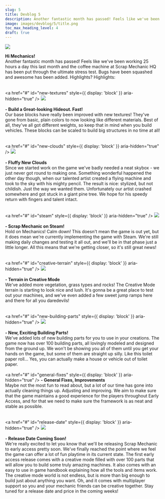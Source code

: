 ```yaml
---
slug: 5
title: Devblog 5
description: Another fantastic month has passed! Feels like we've been working 25 hours a day this last month and the coffee machine at Scrap Mechanic HQ has been put through the ultimate stress test!
image: images/devblog/5/title.png
toc_max_heading_level: 4
draft: true
---
```


<head>
    <meta name="twitter:card" content="summary_large_image" />
</head>

![](/images/devblog/5/title.png)

<!--truncate-->

<b>Hi Mechanics!</b>
<br />
Another fantastic month has passed!
Feels like we've been working 25 hours a day this last month
and the coffee machine at Scrap Mechanic HQ has been put
through the ultimate stress test. Bugs have been squashed and
awesome has been added. Highlights? Highlights:
<br />
<br />
<br />
<a href="#" id="new-textures" style={{ display: 'block' }} aria-hidden="true" />
![](/images/devblog/5/textures.jpg)
<br />
<br />
<b>- Build a Great-looking Hideout. Fast!</b>
<br />
Our base blocks have really been improved with new textures!
They've gone from basic, plain colors to now looking like
different materials. Best of all, they've all got different
weights, so keep that in mind when you build vehicles. These
blocks can be scaled to build big structures in no time at
all!
<br />
<br />
<br />
<a href="#" id="new-clouds" style={{ display: 'block' }} aria-hidden="true" />
![](/images/devblog/5/sky.jpg)
<br />
<br />
<b>- Fluffy New Clouds</b>
<br />
Since we started work on the game we've badly needed a neat
skybox - we just never got round to making one. Something
wonderful happened the other day though, when our talented
artist created a flying machine and took to the sky with his
mighty pencil. The result is nice: stylized, but not childish.
Just the way we wanted them. Unfortunately our artist crashed
somewhere and got stuck in a giant pine tree. We hope for his
speedy return with fingers and talent intact.
<br />
<br />
<br />
<a href="#" id="steam" style={{ display: 'block' }} aria-hidden="true" />
![](/images/devblog/5/scrapsteam.png)
<br />
<br />
<b>- Scrap Mechanic on Steam!</b>
<br />
Hold on Mechanics! Calm down! This doesn't mean the game is
out yet, but it does mean we're currently implementing the
game with Steam. We're still making daily changes and testing
it all out, and we'll be in that phase just a little longer.
All this means that we're getting closer, so it's still great
news!
<br />
<br />
<br />
<a href="#" id="creative-terrain" style={{ display: 'block' }} aria-hidden="true" />
![](/images/devblog/5/more-terrain-parts.jpg)
<br />
<br />
<b>- Terrain in Creative Mode</b>
<br />
We've added more vegetation, grass types and rocks! The
Creative Mode terrain is starting to look nice and lush. It's
gonna be a great place to test out your machines, and we've
even added a few sweet jump ramps here and there for all you
daredevils!
<br />
<br />
<br />
<a href="#" id="new-building-parts" style={{ display: 'block' }} aria-hidden="true" />
![](/images/devblog/5/new-building-parts.jpg)
<br />
<br />
<b>- New, Exciting Building Parts!</b>
<br />
We've added lots of new building parts for you to use in your
creations. The game now has over 100 building parts, all
lovingly modeled and designed from the ground up. We won't be
showing you all of them until you get your hands on the game,
but some of them are straight up silly. Like this toilet paper
roll... Yes, you can actually make a house or vehicle out of
toilet paper.
<br />
<br />
<a href="#" id="general-fixes" style={{ display: 'block' }} aria-hidden="true" />
<b>- General Fixes, Improvements</b>
<br />
Maybe not the most fun to read about, but a lot of our time
has gone into actually cleaning things up. Adjusting and
improving. We aim to make sure that the game maintains a good
experience for the players throughout Early Access, and for
that we need to make sure the framework is as neat and stable
as possible.
<br />
<br />
<br />
<a href="#" id="release-date" style={{ display: 'block' }} aria-hidden="true" />
![](/images/devblog/5/coming-soon.jpg)
<br />
<br />
<b>- Release Date Coming Soon!</b>
<br />
We're really excited to let you know that we'll be releasing
Scrap Mechanic to early access pretty soon. We've finally
reached the point where we feel the game can offer a lot of
fun playtime in its current state. The first early access
release comes with a creative mode filled with over 100 parts
that will allow you to build some truly amazing machines. It
also comes with an easy to use in game handbook explaining how
all the tools and items work. The creative mode world is not
endless, but is more than big enough to build just about
anything you want. Oh, and it comes with multiplayer support
so you and your mechanic friends can be creative together.
Stay tuned for a release date and price in the coming weeks!
